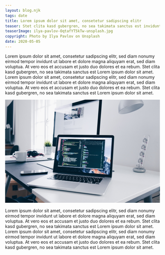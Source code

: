 ```yaml
---
layout: blog.njk
tags: date
title: Lorem ipsum dolor sit amet, consetetur sadipscing elitr
teaser: Stet clita kasd gubergren, no sea takimata sanctus est invidunt ut labore et dolore magna aliquyam erat, sea takimata sanctus est invidunt ut labore, Lorem ipsum dolor sit amet, sea takimata sanctus est invidunt ut labore, Lorem ipsum dolor sit amet.
teaserImage: ilya-pavlov-OqtafYT5kTw-unsplash.jpg
copyright: Photo by Ilya Pavlov on Unsplash
date: 2020-05-05
---
```


Lorem ipsum dolor sit amet, consetetur sadipscing elitr, sed diam nonumy eirmod tempor invidunt ut labore et dolore magna aliquyam erat, sed diam voluptua. At vero eos et accusam et justo duo dolores et ea rebum. Stet clita kasd gubergren, no sea takimata sanctus est Lorem ipsum dolor sit amet. Lorem ipsum dolor sit amet, consetetur sadipscing elitr, sed diam nonumy eirmod tempor invidunt ut labore et dolore magna aliquyam erat, sed diam voluptua. At vero eos et accusam et justo duo dolores et ea rebum. Stet clita kasd gubergren, no sea takimata sanctus est Lorem ipsum dolor sit amet.

![Lorem ipsum](/img/christopher-gower-m_HRfLhgABo-unsplash.jpg#post-content)

Lorem ipsum dolor sit amet, consetetur sadipscing elitr, sed diam nonumy eirmod tempor invidunt ut labore et dolore magna aliquyam erat, sed diam voluptua. At vero eos et accusam et justo duo dolores et ea rebum. Stet clita kasd gubergren, no sea takimata sanctus est Lorem ipsum dolor sit amet. Lorem ipsum dolor sit amet, consetetur sadipscing elitr, sed diam nonumy eirmod tempor invidunt ut labore et dolore magna aliquyam erat, sed diam voluptua. At vero eos et accusam et justo duo dolores et ea rebum. Stet clita kasd gubergren, no sea takimata sanctus est Lorem ipsum dolor sit amet.
